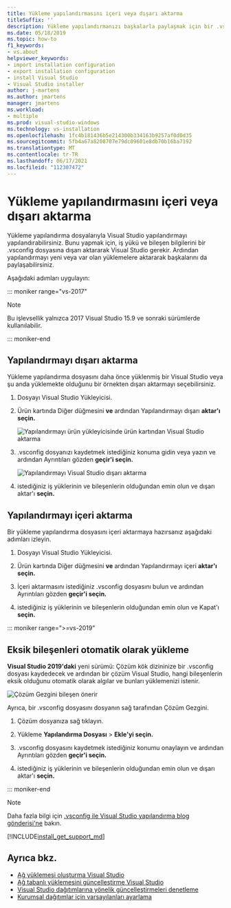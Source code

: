```yaml
---
title: Yükleme yapılandırmasını içeri veya dışarı aktarma
titleSuffix: ''
description: Yükleme yapılandırmanızı başkalarla paylaşmak için bir .vsconfig dosyasına aktarmayı ve kopyalama için bunu içeri aktarmayı öğrenin.
ms.date: 05/18/2019
ms.topic: how-to
f1_keywords:
- vs.about
helpviewer_keywords:
- import installation configuration
- export installation configuration
- install Visual Studio
- Visual Studio installer
author: j-martens
ms.author: jmartens
manager: jmartens
ms.workload:
- multiple
ms.prod: visual-studio-windows
ms.technology: vs-installation
ms.openlocfilehash: 1fc4b181436b5e214300b334163b9257af0d0d35
ms.sourcegitcommit: 5fb4a67a8208707e79dc09601e8db70b16ba7192
ms.translationtype: MT
ms.contentlocale: tr-TR
ms.lasthandoff: 06/17/2021
ms.locfileid: "112307472"
---
```

# <a name="import-or-export-installation-configurations"></a>Yükleme yapılandırmasını içeri veya dışarı aktarma

Yükleme yapılandırma dosyalarıyla Visual Studio yapılandırmayı yapılandırabilirsiniz. Bunu yapmak için, iş yükü ve bileşen bilgilerini bir .vsconfig dosyasına dışarı aktararak Visual Studio gerekir. Ardından yapılandırmayı yeni veya var olan yüklemelere aktararak başkalarını da paylaşabilirsiniz.

Aşağıdaki adımları uygulayın:

::: moniker range="vs-2017"

> [!NOTE]
> Bu işlevsellik yalnızca 2017 Visual Studio 15.9 ve sonraki sürümlerde kullanılabilir.

::: moniker-end

## <a name="export-a-configuration"></a>Yapılandırmayı dışarı aktarma

Yükleme yapılandırma dosyasını daha önce yüklenmiş bir Visual Studio veya şu anda yüklemekte olduğunu bir örnekten dışarı aktarmayı seçebilirsiniz.

1. Dosyayı Visual Studio Yükleyicisi.

1. Ürün kartında Diğer düğmesini **ve** ardından Yapılandırmayı dışarı **aktar'ı seçin.**

   ![Yapılandırmayı ürün yükleyicisinde ürün kartından Visual Studio aktarma](../install/media/vs-2019/vs-installer-export-config.png)

1. .vsconfig dosyanızı kaydetmek istediğiniz konuma gidin veya yazın ve ardından Ayrıntıları gözden **geçir'i seçin.**

   ![Yapılandırmayı Visual Studio dışarı aktarma](../install/media/vs-2019/export-configuration-confirmation.png)

1. istediğiniz iş yüklerinin ve bileşenlerin olduğundan emin olun ve dışarı aktar'ı **seçin.**

## <a name="import-a-configuration"></a>Yapılandırmayı içeri aktarma

Bir yükleme yapılandırma dosyasını içeri aktarmaya hazırsanız aşağıdaki adımları izleyin.

1. Dosyayı Visual Studio Yükleyicisi.

1. Ürün kartında Diğer düğmesini **ve** ardından Yapılandırmayı içeri **aktar'ı seçin.**

1. İçeri aktarmasını istediğiniz .vsconfig dosyasını bulun ve ardından Ayrıntıları gözden **geçir'i seçin.**

1. istediğiniz iş yüklerinin ve bileşenlerin olduğundan emin olun ve Kapat'ı **seçin.**

::: moniker range=">=vs-2019"

## <a name="automatically-install-missing-components"></a>Eksik bileşenleri otomatik olarak yükleme

**Visual Studio 2019'daki** yeni sürümü: Çözüm kök dizininize bir .vsconfig dosyası kaydedecek ve ardından bir çözüm Visual Studio, hangi bileşenlerin eksik olduğunu otomatik olarak algılar ve bunları yüklemenizi istenir.

![Çözüm Gezgini bileşen önerir](../install/media/vs-2019/solution-explorer-config-file.png)

Ayrıca, bir .vsconfig dosyasını dosyanın sağ tarafından Çözüm Gezgini.

1. Çözüm dosyanıza sağ tıklayın.

1. Yükleme **Yapılandırma Dosyası** > **Ekle'yi seçin.**

1. .vsconfig dosyasını kaydetmek istediğiniz konumu onaylayın ve ardından Ayrıntıları gözden **geçir'i seçin.**

1. istediğiniz iş yüklerinin ve bileşenlerin olduğundan emin olun ve dışarı aktar'ı **seçin.**

::: moniker-end

> [!NOTE]
> Daha fazla bilgi için [.vsconfig ile Visual Studio yapılandırma blog gönderisi'ne](https://devblogs.microsoft.com/setup/configure-visual-studio-across-your-organization-with-vsconfig/) bakın.

[!INCLUDE[install_get_support_md](includes/install_get_support_md.md)]

## <a name="see-also"></a>Ayrıca bkz.

* [Ağ yüklemesi oluşturma Visual Studio](create-a-network-installation-of-visual-studio.md)
* [Ağ tabanlı yüklemesini güncelleştirme Visual Studio](update-a-network-installation-of-visual-studio.md)
* [Visual Studio dağıtımlarına yönelik güncelleştirmeleri denetleme](controlling-updates-to-visual-studio-deployments.md)
* [Kurumsal dağıtımlar için varsayılanları ayarlama](set-defaults-for-enterprise-deployments.md)
